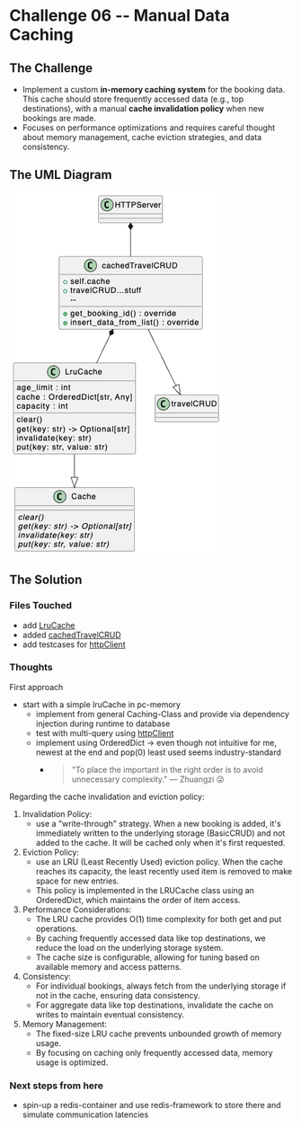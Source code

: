 # Challenge 06 -- Manual Data Caching

## The Challenge

- Implement a custom **in-memory caching system** for the booking data. This cache should store frequently accessed data (e.g., top destinations), with a manual **cache invalidation policy** when new bookings are made.
- Focuses on performance optimizations and requires careful thought about memory management, cache eviction strategies, and data consistency.

## The UML Diagram

![](./images/06-cache.png)

## The Solution

### Files Touched

- add [LruCache](../app/model/cache.py)
- added [cachedTravelCRUD](../app/model/database.py)
- add testcases for [httpClient](../app/controller/httpClient.py)

### Thoughts

First approach

- start with a simple lruCache in pc-memory
    - implement from general Caching-Class and provide via dependency injection during runtime to database
    - test with multi-query using [httpClient](../app/controller/httpClient.py)
    - implement using OrderedDict -> even though not intuitive for me, newest at the end and pop(0) least used seems industry-standard
        - > "To place the important in the right order is to avoid unnecessary complexity." — Zhuangzi 😜

Regarding the cache invalidation and eviction policy:

1. Invalidation Policy:
   - use a "write-through" strategy. When a new booking is added, it's immediately written to the underlying storage (BasicCRUD) and not added to the cache. It will be cached only when it's first requested.
2. Eviction Policy:
   - use an LRU (Least Recently Used) eviction policy. When the cache reaches its capacity, the least recently used item is removed to make space for new entries.
   - This policy is implemented in the LRUCache class using an OrderedDict, which maintains the order of item access.
3. Performance Considerations:
   - The LRU cache provides O(1) time complexity for both get and put operations.
   - By caching frequently accessed data like top destinations, we reduce the load on the underlying storage system.
   - The cache size is configurable, allowing for tuning based on available memory and access patterns.
4. Consistency:
   - For individual bookings, always fetch from the underlying storage if not in the cache, ensuring data consistency.
   - For aggregate data like top destinations, invalidate the cache on writes to maintain eventual consistency.
5. Memory Management:
   - The fixed-size LRU cache prevents unbounded growth of memory usage.
   - By focusing on caching only frequently accessed data, memory usage is optimized.

### Next steps from here

- spin-up a redis-container and use redis-framework to store there and simulate communication latencies
